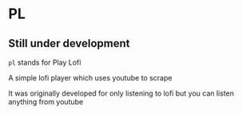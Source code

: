 # PL

## Still under development

```pl``` stands for Play Lofi

A simple lofi player which uses youtube to scrape 

It was originally developed for only listening to lofi but you can listen anything from youtube
